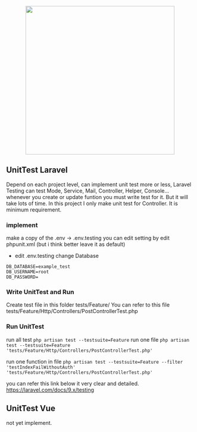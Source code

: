 <p align="center"><a href="https://laravel.com" target="_blank"><img src="https://raw.githubusercontent.com/laravel/art/master/logo-lockup/5%20SVG/2%20CMYK/1%20Full%20Color/laravel-logolockup-cmyk-red.svg" width="400"></a></p>

## UnitTest Laravel
Depend on each project level, can implement unit test more or less, Laravel Testing can test Mode, Service, Mail, Controller, Helper, Console... whenever you create or update funtion you must write test for it. But it will take lots of time.
In this project I only make unit test for Controller. It is minimum requirement.

### implement
make a copy of the .env -> .env.testing
you can edit setting by edit phpunit.xml (but i think better leave it as default)
- edit .env.testing change Database
```
DB_DATABASE=example_test
DB_USERNAME=root
DB_PASSWORD=
```
### Write UnitTest and Run
Create test file in this folder tests/Feature/
You can refer to this file tests/Feature/Http/Controllers/PostControllerTest.php
### Run UnitTest
run all test 
```php artisan test --testsuite=Feature```
run one file `php artisan test --testsuite=Feature 'tests/Feature/Http/Controllers/PostControllerTest.php'`

run one function in file `php artisan test --testsuite=Feature --filter 'testIndexFailWithoutAuth' 'tests/Feature/Http/Controllers/PostControllerTest.php'`

you can refer this link below it very clear and detailed.
https://laravel.com/docs/9.x/testing

## UnitTest Vue
not yet implement.
